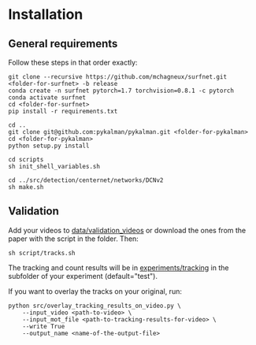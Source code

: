 # Installation 

## General requirements

Follow these steps in that order exactly:
```shell
git clone --recursive https://github.com/mchagneux/surfnet.git <folder-for-surfnet> -b release
conda create -n surfnet pytorch=1.7 torchvision=0.8.1 -c pytorch 
conda activate surfnet
cd <folder-for-surfnet>
pip install -r requirements.txt

cd ..
git clone git@github.com:pykalman/pykalman.git <folder-for-pykalman>
cd <folder-for-pykalman> 
python setup.py install

cd scripts 
sh init_shell_variables.sh

cd ../src/detection/centernet/networks/DCNv2
sh make.sh
```
## Validation 

Add your videos to [data/validation_videos](data/validation_videos) or download the ones from the paper with the script in the folder. Then: 

```shell
sh script/tracks.sh
```

The tracking and count results will be in [experiments/tracking](experiments/tracking) in the subfolder of your experiment (default="test").

If you want to overlay the tracks on your original, run: 

```shell 
python src/overlay_tracking_results_on_video.py \
    --input_video <path-to-video> \
    --input_mot_file <path-to-tracking-results-for-video> \
    --write True 
    --output_name <name-of-the-output-file>
```

